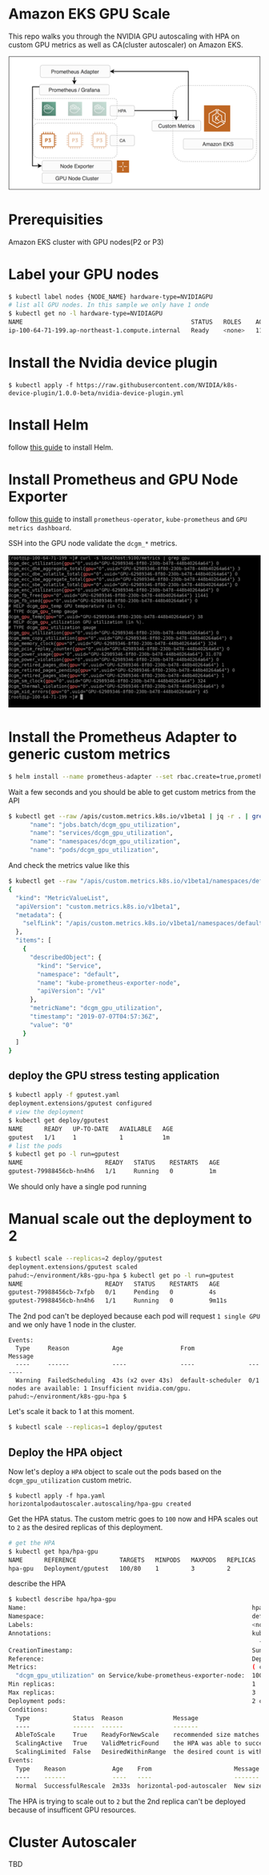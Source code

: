 # Amazon EKS GPU Scale

This repo walks you through the NVIDIA GPU autoscaling with HPA on custom GPU metrics as well as CA(cluster autoscaler) on Amazon EKS.

![](images/amazon-eks-gpu-scale.png)

# Prerequisities
Amazon EKS cluster with GPU nodes(P2 or P3)


# Label your GPU nodes

```bash
$ kubectl label nodes {NODE_NAME} hardware-type=NVIDIAGPU
# list all GPU nodes. In this sample we only have 1 onde
$ kubectl get no -l hardware-type=NVIDIAGPU
NAME                                               STATUS   ROLES    AGE    VERSION
ip-100-64-71-199.ap-northeast-1.compute.internal   Ready    <none>   111m   v1.13.7-eks-c57ff8
```


# Install the Nvidia device plugin

```
$ kubectl apply -f https://raw.githubusercontent.com/NVIDIA/k8s-device-plugin/1.0.0-beta/nvidia-device-plugin.yml
```

# Install Helm

follow [this guide](https://github.com/pahud/amazon-eks-workshop/blob/master/00-getting-started/installing-helm.md) to install Helm.

# Install Prometheus and GPU Node Exporter

follow [this guide](https://nvidia.github.io/gpu-monitoring-tools/) to install `prometheus-operator`, `kube-prometheus` and `GPU metrics dashboard`.


SSH into the GPU node validate the `dcgm_*` metrics.

![](images/01.png)

# Install the Prometheus Adapter to generic custom metrics

```bash
$ helm install --name prometheus-adapter --set rbac.create=true,prometheus.url=http://kube-prometheus-prometheus.monitoring.svc.cluster.local,prometheus.port=9090 stable/prometheus-adapter
```

Wait a few seconds and you should be able to get custom metrics from the API

```bash
$ kubectl get --raw /apis/custom.metrics.k8s.io/v1beta1 | jq -r . | grep dcgm_gpu_utilization
      "name": "jobs.batch/dcgm_gpu_utilization",
      "name": "services/dcgm_gpu_utilization",
      "name": "namespaces/dcgm_gpu_utilization",
      "name": "pods/dcgm_gpu_utilization",
```

And check the metrics value like this

```bash
$ kubectl get --raw "/apis/custom.metrics.k8s.io/v1beta1/namespaces/default/services/kube-prometheus-exporter-node/dcgm_gpu_utilization" | jq -r .
{
  "kind": "MetricValueList",
  "apiVersion": "custom.metrics.k8s.io/v1beta1",
  "metadata": {
    "selfLink": "/apis/custom.metrics.k8s.io/v1beta1/namespaces/default/services/kube-prometheus-exporter-node/dcgm_gpu_utilization"
  },
  "items": [
    {
      "describedObject": {
        "kind": "Service",
        "namespace": "default",
        "name": "kube-prometheus-exporter-node",
        "apiVersion": "/v1"
      },
      "metricName": "dcgm_gpu_utilization",
      "timestamp": "2019-07-07T04:57:36Z",
      "value": "0"
    }
  ]
}
```

## deploy the GPU stress testing application

```bash
$ kubectl apply -f gputest.yaml 
deployment.extensions/gputest configured
# view the deployment
$ kubectl get deploy/gputest
NAME      READY   UP-TO-DATE   AVAILABLE   AGE
gputest   1/1     1            1           1m
# list the pods
$ kubectl get po -l run=gputest
NAME                       READY   STATUS    RESTARTS   AGE
gputest-79988456cb-hn4h6   1/1     Running   0          1m
```

We should only have a single pod running

# Manual scale out the deployment to 2

```bash
$ kubectl scale --replicas=2 deploy/gputest                                                                                                             
deployment.extensions/gputest scaled
pahud:~/environment/k8s-gpu-hpa $ kubectl get po -l run=gputest
NAME                       READY   STATUS    RESTARTS   AGE
gputest-79988456cb-7xfpb   0/1     Pending   0          4s
gputest-79988456cb-hn4h6   1/1     Running   0          9m11s
```

The 2nd pod can't be deployed because each pod will request `1 single GPU` and we only have 1 node in the cluster.

```
Events:
  Type     Reason            Age                From               Message
  ----     ------            ----               ----               -------
  Warning  FailedScheduling  43s (x2 over 43s)  default-scheduler  0/1 nodes are available: 1 Insufficient nvidia.com/gpu.
pahud:~/environment/k8s-gpu-hpa $ 
```

Let's scale it back to 1 at this moment.

```bash
$ kubectl scale --replicas=1 deploy/gputest
```


## Deploy the HPA object

Now let's deploy a `HPA` object to scale out the pods based on the `dcgm_gpu_utilization` custom metric.

```bsah
$ kubectl apply -f hpa.yaml 
horizontalpodautoscaler.autoscaling/hpa-gpu created
```

Get the HPA status. The custom metric goes to `100` now and HPA scales out to `2` as the desired replicas of this deployment.

```bash
# get the HPA
$ kubectl get hpa/hpa-gpu
NAME      REFERENCE            TARGETS   MINPODS   MAXPODS   REPLICAS   AGE
hpa-gpu   Deployment/gputest   100/80    1         3         2          62s
```

describe the HPA

```bash
$ kubectl describe hpa/hpa-gpu
Name:                                                               hpa-gpu
Namespace:                                                          default
Labels:                                                             <none>
Annotations:                                                        kubectl.kubernetes.io/last-applied-configuration:
                                                                      {"apiVersion":"autoscaling/v2beta1","kind":"HorizontalPodAutoscaler","metadata":{"annotations":{},"name":"hpa-gpu","namespace":"default"},...
CreationTimestamp:                                                  Sun, 07 Jul 2019 05:22:56 +0000
Reference:                                                          Deployment/gputest
Metrics:                                                            ( current / target )
  "dcgm_gpu_utilization" on Service/kube-prometheus-exporter-node:  100 / 80
Min replicas:                                                       1
Max replicas:                                                       3
Deployment pods:                                                    2 current / 2 desired
Conditions:
  Type            Status  Reason              Message
  ----            ------  ------              -------
  AbleToScale     True    ReadyForNewScale    recommended size matches current size
  ScalingActive   True    ValidMetricFound    the HPA was able to successfully calculate a replica count from Service metric dcgm_gpu_utilization
  ScalingLimited  False   DesiredWithinRange  the desired count is within the acceptable range
Events:
  Type    Reason             Age    From                       Message
  ----    ------             ----   ----                       -------
  Normal  SuccessfulRescale  2m33s  horizontal-pod-autoscaler  New size: 2; reason: Service metric dcgm_gpu_utilization above target
```

  The HPA is trying to scale out to `2` but the 2nd replica can't be deployed because of insufficent GPU resources.


# Cluster Autoscaler

TBD



